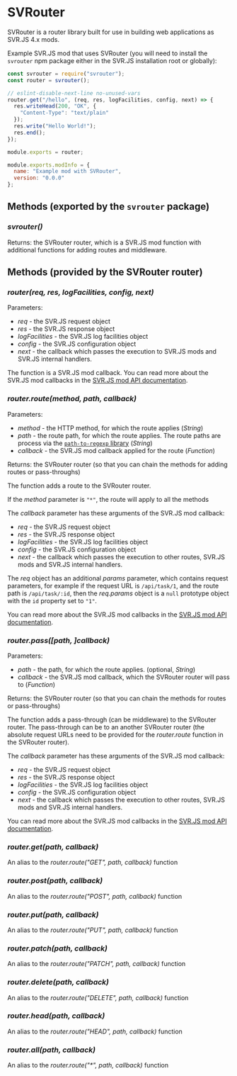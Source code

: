 # SVRouter

SVRouter is a router library built for use in building web applications as SVR.JS 4.x mods.

Example SVR.JS mod that uses SVRouter (you will need to install the `svrouter` npm package either in the SVR.JS installation root or globally):

```js
const svrouter = require("svrouter");
const router = svrouter();

// eslint-disable-next-line no-unused-vars
router.get("/hello", (req, res, logFacilities, config, next) => {
  res.writeHead(200, "OK", {
    "Content-Type": "text/plain"
  });
  res.write("Hello World!");
  res.end();
});

module.exports = router;

module.exports.modInfo = {
  name: "Example mod with SVRouter",
  version: "0.0.0"
};
```

## Methods (exported by the `svrouter` package)

### _svrouter()_

Returns: the SVRouter router, which is a SVR.JS mod function with additional functions for adding routes and middleware.

## Methods (provided by the SVRouter router)

### _router(req, res, logFacilities, config, next)_

Parameters:
 - _req_ - the SVR.JS request object
 - _res_ - the SVR.JS response object
 - _logFacilities_ - the SVR.JS log facilities object
 - _config_ - the SVR.JS configuration object
 - _next_ - the callback which passes the execution to SVR.JS mods and SVR.JS internal handlers.

The function is a SVR.JS mod callback. You can read more about the SVR.JS mod callbacks in the [SVR.JS mod API documentation](https://svrjs.org/docs/api/svrjs-api).

### _router.route(method, path, callback)_

Parameters:
 - _method_ - the HTTP method, for which the route applies (_String_)
 - _path_ - the route path, for which the route applies. The route paths are process via the [`path-to-regexp` library](https://www.npmjs.com/package/path-to-regexp) (_String_)
 - _callback_ - the SVR.JS mod callback applied for the route (_Function_)

Returns: the SVRouter router (so that you can chain the methods for adding routes or pass-throughs)

The function adds a route to the SVRouter router.

If the _method_ parameter is `"*"`, the route will apply to all the methods

The _callback_ parameter has these arguments of the SVR.JS mod callback:
 - _req_ - the SVR.JS request object
 - _res_ - the SVR.JS response object
 - _logFacilities_ - the SVR.JS log facilities object
 - _config_ - the SVR.JS configuration object
 - _next_ - the callback which passes the execution to other routes, SVR.JS mods and SVR.JS internal handlers.

The _req_ object has an additional _params_ parameter, which contains request parameters, for example if the request URL is `/api/task/1`, and the route path is `/api/task/:id`, then the _req.params_ object is a `null` prototype object with the `id` property set to `"1"`.

You can read more about the SVR.JS mod callbacks in the [SVR.JS mod API documentation](https://svrjs.org/docs/api/svrjs-api).

### _router.pass([path, ]callback)_

Parameters:
 - _path_ - the path, for which the route applies. (optional, _String_)
 - _callback_ - the SVR.JS mod callback, which the SVRouter router will pass to (_Function_)

Returns: the SVRouter router (so that you can chain the methods for routes or pass-throughs)

The function adds a pass-through (can be middleware) to the SVRouter router. The pass-through can be to an another SVRouter router (the absolute request URLs need to be provided for the _router.route_ function in the SVRouter router).

The _callback_ parameter has these arguments of the SVR.JS mod callback:
 - _req_ - the SVR.JS request object
 - _res_ - the SVR.JS response object
 - _logFacilities_ - the SVR.JS log facilities object
 - _config_ - the SVR.JS configuration object
 - _next_ - the callback which passes the execution to other routes, SVR.JS mods and SVR.JS internal handlers.

You can read more about the SVR.JS mod callbacks in the [SVR.JS mod API documentation](https://svrjs.org/docs/api/svrjs-api).

### _router.get(path, callback)_
An alias to the _router.route("GET", path, callback)_ function

### _router.post(path, callback)_
An alias to the _router.route("POST", path, callback)_ function

### _router.put(path, callback)_
An alias to the _router.route("PUT", path, callback)_ function

### _router.patch(path, callback)_
An alias to the _router.route("PATCH", path, callback)_ function

### _router.delete(path, callback)_
An alias to the _router.route("DELETE", path, callback)_ function

### _router.head(path, callback)_
An alias to the _router.route("HEAD", path, callback)_ function

### _router.all(path, callback)_
An alias to the _router.route("*", path, callback)_ function